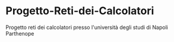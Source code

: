 # Progetto-Reti-dei-Calcolatori
Progetto reti dei calcolatori presso l'università degli studi di Napoli Parthenope
